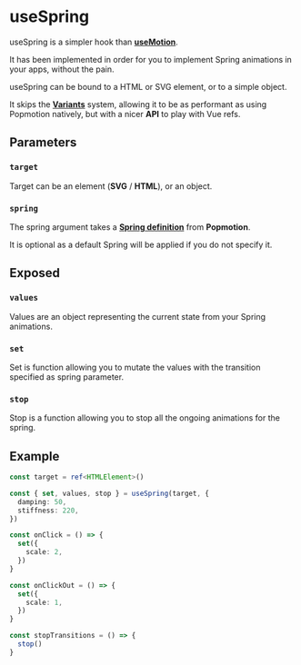 # useSpring

useSpring is a simpler hook than [**useMotion**](/api/use-motion).

It has been implemented in order for you to implement Spring animations in your apps, without the pain.

useSpring can be bound to a HTML or SVG element, or to a simple object.

It skips the [**Variants**](/variants) system, allowing it to be as performant as using Popmotion natively, but with a nicer **API** to play with Vue refs.

## Parameters

### `target`

Target can be an element (**SVG** / **HTML**), or an object.

### `spring`

The spring argument takes a [**Spring definition**](https://popmotion.io/#quick-start-animation-animate-spring-options) from **Popmotion**.

It is optional as a default Spring will be applied if you do not specify it.

## Exposed

### `values`

Values are an object representing the current state from your Spring animations.

### `set`

Set is function allowing you to mutate the values with the transition specified as spring parameter.

### `stop`

Stop is a function allowing you to stop all the ongoing animations for the spring.

## Example

```typescript
const target = ref<HTMLElement>()

const { set, values, stop } = useSpring(target, {
  damping: 50,
  stiffness: 220,
})

const onClick = () => {
  set({
    scale: 2,
  })
}

const onClickOut = () => {
  set({
    scale: 1,
  })
}

const stopTransitions = () => {
  stop()
}
```
